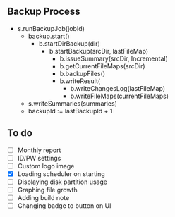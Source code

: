 

## Backup Process

- s.runBackupJob(jobId)
	- backup.start()
		- b.startDirBackup(dir)
			- b.startBackup(srcDir, lastFileMap)
				- b.issueSummary(srcDir, Incremental)
				- b.getCurrentFileMaps(srcDir)
				- b.backupFiles()
				- b.writeResult(
					- b.writeChangesLog(lastFileMap)
					- b.writeFileMaps(currentFileMaps)
    - s.writeSummaries(summaries)
	- backupId := lastBackupId + 1
	
	
	
## To do

- [ ] Monthly report
- [ ] ID/PW settings
- [ ] Custom logo image
- [X] Loading scheduler on starting
- [ ] Displaying disk partition usage
- [ ] Graphing file growth
- [ ] Adding build note
- [ ] Changing badge to button on UI

